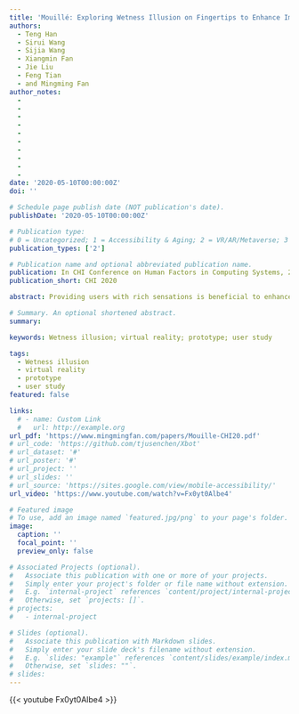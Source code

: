 ```yaml
---
title: 'Mouillé: Exploring Wetness Illusion on Fingertips to Enhance Immersive Experience in VR'
authors:
  - Teng Han
  - Sirui Wang
  - Sijia Wang
  - Xiangmin Fan
  - Jie Liu
  - Feng Tian
  - and Mingming Fan
author_notes:
  - 
  - 
  - 
  - 
  -
  -
  -
  - 
  -
  -
date: '2020-05-10T00:00:00Z'
doi: ''

# Schedule page publish date (NOT publication's date).
publishDate: '2020-05-10T00:00:00Z'

# Publication type: 
# 0 = Uncategorized; 1 = Accessibility & Aging; 2 = VR/AR/Metaverse; 3 = Human-AI Collaboration; 4 = UX Methodology; 5 = Social Computing; 6 = Sensing; 
publication_types: ['2']

# Publication name and optional abbreviated publication name.
publication: In CHI Conference on Human Factors in Computing Systems, 2020
publication_short: CHI 2020

abstract: Providing users with rich sensations is beneficial to enhance their immersion in Virtual Reality (VR) environments. Wetness is one such imperative sensation that helps humans avoid health-risking conditions and adjust grip force when interacting with objects. Recently, researchers have begun to explore ways to create wetness illusion, primarily on face or body skin. In this work, we extended this line of research by creating wetness illusion on users’ fingertips. We first conducted a user study to understand the effect of thermal and tactile feedback on users’ perceived wetness sensation. Informed by the findings, we designed and evaluated a prototype—Mouillé—that provides various levels of wetness illusion on fingertips for both hard and soft items of varied weights when users squeeze, lift, or scratch it. We further presented demo applications that simulate an ice cube, iced cola bottle, a wet sponge, etc, to show its use in VR.

# Summary. An optional shortened abstract.
summary:

keywords: Wetness illusion; virtual reality; prototype; user study

tags:
  - Wetness illusion
  - virtual reality
  - prototype
  - user study
featured: false

links:
  # - name: Custom Link
  #   url: http://example.org
url_pdf: 'https://www.mingmingfan.com/papers/Mouille-CHI20.pdf'
# url_code: 'https://github.com/tjusenchen/Xbot'
# url_dataset: '#'
# url_poster: '#'
# url_project: ''
# url_slides: ''
# url_source: 'https://sites.google.com/view/mobile-accessibility/'
url_video: 'https://www.youtube.com/watch?v=Fx0yt0Albe4'

# Featured image
# To use, add an image named `featured.jpg/png` to your page's folder.
image:
  caption: ''
  focal_point: ''
  preview_only: false

# Associated Projects (optional).
#   Associate this publication with one or more of your projects.
#   Simply enter your project's folder or file name without extension.
#   E.g. `internal-project` references `content/project/internal-project/index.md`.
#   Otherwise, set `projects: []`.
# projects:
#   - internal-project

# Slides (optional).
#   Associate this publication with Markdown slides.
#   Simply enter your slide deck's filename without extension.
#   E.g. `slides: "example"` references `content/slides/example/index.md`.
#   Otherwise, set `slides: ""`.
# slides:
---
```


{{< youtube Fx0yt0Albe4 >}}


